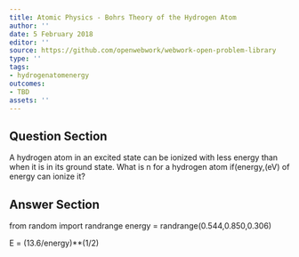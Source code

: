 ```yaml
---
title: Atomic Physics - Bohrs Theory of the Hydrogen Atom
author: ''
date: 5 February 2018
editor: ''
source: https://github.com/openwebwork/webwork-open-problem-library
type: ''
tags:
- hydrogenatomenergy
outcomes:
- TBD
assets: ''
---
```


## Question Section 

A hydrogen atom in an excited state can be ionized with less energy than when it is in its ground state. What is n for a hydrogen atom if(energy,(eV) of energy can ionize it?


## Answer Section

from random import randrange
energy = randrange(0.544,0.850,0.306)

E = (13.6/energy)**(1/2)